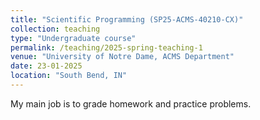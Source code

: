 ```yaml
---
title: "Scientific Programming (SP25-ACMS-40210-CX)"
collection: teaching
type: "Undergraduate course"
permalink: /teaching/2025-spring-teaching-1
venue: "University of Notre Dame, ACMS Department"
date: 23-01-2025
location: "South Bend, IN"
---
```


My main job is to grade homework and practice problems.
